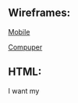 ## Wireframes:
[Mobile](https://wireframe.cc/eyEUCT)

[Compuper](https://wireframe.cc/ublpI4)
## HTML:
I want my 